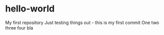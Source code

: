 # hello-world
My first repository
Just testing things out - this is my first commit
One two three four bla
